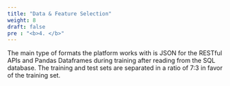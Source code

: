 ```yaml
---
title: "Data & Feature Selection" 
weight: 8
draft: false
pre : "<b>4. </b>"
---
```



The main type of formats the platform works with is JSON for the RESTful APIs and Pandas Dataframes during training after reading from the SQL database. 
The training and test sets are separated in a ratio of 7:3 in favor of the training set.